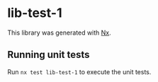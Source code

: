 # lib-test-1

This library was generated with [Nx](https://nx.dev).

## Running unit tests

Run `nx test lib-test-1` to execute the unit tests.
